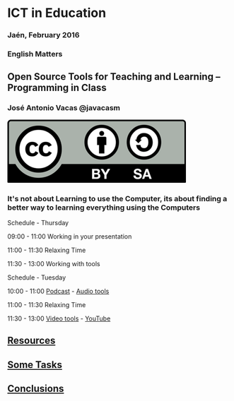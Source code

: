 # ICT in Education

### Jaén, February 2016

### English Matters

## Open Source Tools for Teaching and Learning – Programming in Class

### José Antonio Vacas @javacasm

![./Licencia CC.png](./images/Licencia_CC.png)

### It's not about Learning to use the Computer, its about finding a better way to learning everything using the Computers

Schedule - Thursday

  09:00 - 11:00 Working in your presentation

  11:00 - 11:30 Relaxing Time

  11:30 - 13:00 Working with tools

Schedule - Tuesday

  10:00 - 11:00  [Podcast](./Podcast.md) - [Audio tools](./audioTools.md)

  11:00 - 11:30  Relaxing Time

  11:30 - 13:00  [Video tools](./Video.md) - [YouTube](./youtube.md)

## [Resources](./resources.md)

## [Some Tasks](./task.md)

## [Conclusions](./conclusions.md)
